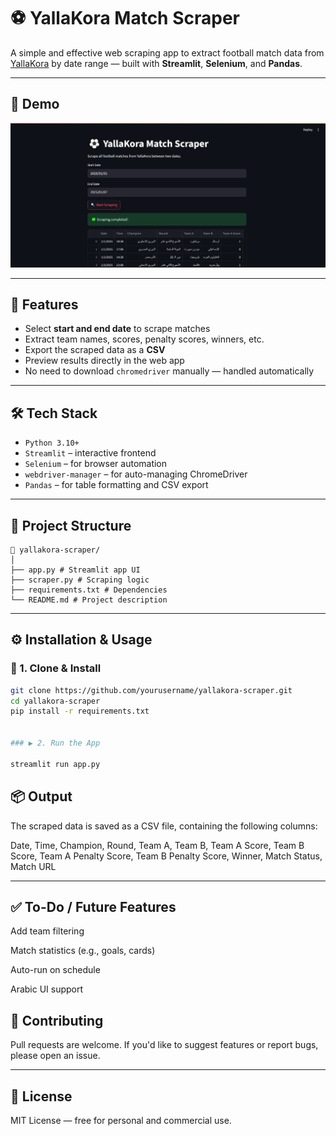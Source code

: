 # ⚽ YallaKora Match Scraper

A simple and effective web scraping app to extract football match data from [YallaKora](https://www.yallakora.com/match-center) by date range — built with **Streamlit**, **Selenium**, and **Pandas**.

---

## 📸 Demo

![App Screenshot](Screenshot.png) <!-- Replace with your actual screenshot if available -->

---

## 🚀 Features

- Select **start and end date** to scrape matches
- Extract team names, scores, penalty scores, winners, etc.
- Export the scraped data as a **CSV**
- Preview results directly in the web app
- No need to download `chromedriver` manually — handled automatically

---

## 🛠 Tech Stack

- `Python 3.10+`
- `Streamlit` – interactive frontend
- `Selenium` – for browser automation
- `webdriver-manager` – for auto-managing ChromeDriver
- `Pandas` – for table formatting and CSV export

---

## 📂 Project Structure

```bass
📁 yallakora-scraper/
│
├── app.py # Streamlit app UI
├── scraper.py # Scraping logic
├── requirements.txt # Dependencies
└── README.md # Project description
```

---

## ⚙️ Installation & Usage

### 🔧 1. Clone & Install

```bash
git clone https://github.com/yourusername/yallakora-scraper.git
cd yallakora-scraper
pip install -r requirements.txt


### ▶️ 2. Run the App

streamlit run app.py
```
## 📦 Output
The scraped data is saved as a CSV file, containing the following columns:

Date, Time, Champion, Round, Team A, Team B,
Team A Score, Team B Score, Team A Penalty Score,
Team B Penalty Score, Winner, Match Status, Match URL

---

## ✅ To-Do / Future Features

 Add team filtering

 Match statistics (e.g., goals, cards)

 Auto-run on schedule

 Arabic UI support

## 🤝 Contributing
Pull requests are welcome. If you'd like to suggest features or report bugs, please open an issue.

---

## 📄 License
MIT License — free for personal and commercial use.
